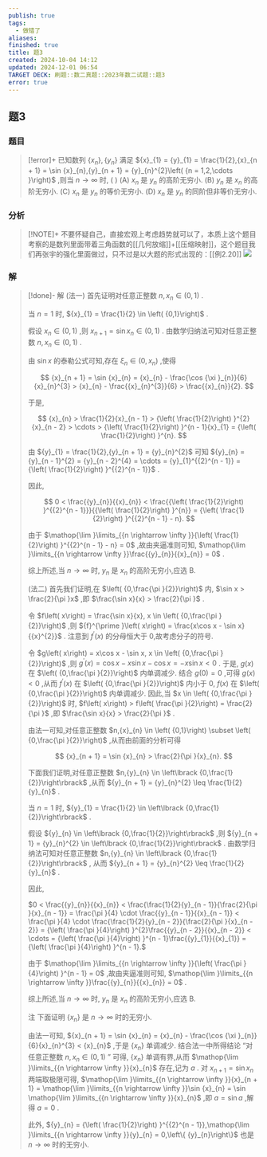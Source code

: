 ```yaml
---
publish: true
tags:
  - 做错了
aliases: 
finished: true
title: 题3
created: 2024-10-04 14:12
updated: 2024-12-01 06:54
TARGET DECK: 刷题::数二真题::2023年数二试题::题3
error: true
---
```

## 题3
### 题目
> [!error]+
> 已知数列 $\left\{ {x}_{n}\right\} ,\left\{ {y}_{n}\right\}$ 满足 ${x}_{1} = {y}_{1} = \frac{1}{2},{x}_{n + 1} = \sin {x}_{n},{y}_{n + 1} = {y}_{n}^{2}\left( {n = 1,2,\cdots }\right)$ ,则当 $n \rightarrow \infty$ 时, ( )
> (A) ${x}_{n}$ 是 ${y}_{n}$ 的高阶无穷小. 
> (B) ${y}_{n}$ 是 ${x}_{n}$ 的高阶无穷小.
> (C) ${x}_{n}$ 是 ${y}_{n}$ 的等价无穷小. 
> (D) ${x}_{n}$ 是 ${y}_{n}$ 的同阶但非等价无穷小.
### 分析
> [!NOTE]+
> 不要怀疑自己，直接宏观上考虑趋势就可以了，本质上这个题目考察的是数列里面带着三角函数的[[几何放缩]]+[[压缩映射]]，这个题目我们再张宇的强化里面做过，只不过是以大题的形式出现的：[[例2.20]]
> ![](https://img.hwenyi.live/202412091701584.webp)
### 解
> [!done]-
> 解 (法一) 首先证明对任意正整数 $n,{x}_{n} \in \left( {0,1}\right)$ .
> 
> 当 $n = 1$ 时, ${x}_{1} = \frac{1}{2} \in \left( {0,1}\right)$ .
> 
> 假设 ${x}_{n} \in \left( {0,1}\right)$ ,则 ${x}_{n + 1} = \sin {x}_{n} \in \left( {0,1}\right)$ . 由数学归纳法可知对任意正整数 $n,{x}_{n} \in \left( {0,1}\right)$ .
> 
> 由 $\sin x$ 的泰勒公式可知,存在 ${\xi }_{n} \in \left( {0,{x}_{n}}\right)$ ,使得
> 
> $$
> {x}_{n + 1} = \sin {x}_{n} = {x}_{n} - \frac{\cos {\xi }_{n}}{6}{x}_{n}^{3} > {x}_{n} - \frac{{x}_{n}^{3}}{6} > \frac{{x}_{n}}{2}.
> $$
> 
> 于是,
> 
> $$
> {x}_{n} > \frac{1}{2}{x}_{n - 1} > {\left( \frac{1}{2}\right) }^{2}{x}_{n - 2} > \cdots > {\left( \frac{1}{2}\right) }^{n - 1}{x}_{1} = {\left( \frac{1}{2}\right) }^{n}.
> $$
> 
> 由 ${y}_{1} = \frac{1}{2},{y}_{n + 1} = {y}_{n}^{2}$ 可知 ${y}_{n} = {y}_{n - 1}^{2} = {y}_{n - 2}^{4} = \cdots = {y}_{1}^{{2}^{n - 1}} = {\left( \frac{1}{2}\right) }^{{2}^{n - 1}}$ .
> 
> 因此,
> 
> $$
> 0 < \frac{{y}_{n}}{{x}_{n}} < \frac{{\left( \frac{1}{2}\right) }^{{2}^{n - 1}}}{{\left( \frac{1}{2}\right) }^{n}} = {\left( \frac{1}{2}\right) }^{{2}^{n - 1} - n}.
> $$
> 
> 由于 $\mathop{\lim }\limits_{{n \rightarrow \infty }}{\left( \frac{1}{2}\right) }^{{2}^{n - 1} - n} = 0$ ,故由夹逼准则可知, $\mathop{\lim }\limits_{{n \rightarrow \infty }}\frac{{y}_{n}}{{x}_{n}} = 0$ .
> 
> 综上所述,当 $n \rightarrow \infty$ 时, ${y}_{n}$ 是 ${x}_{n}$ 的高阶无穷小,应选 B.
> 
> (法二) 首先我们证明,在 $\left( {0,\frac{\pi }{2}}\right)$ 内, $\sin x > \frac{2}{\pi }x$ ,即 $\frac{\sin x}{x} > \frac{2}{\pi }$ .
> 
> 令 $f\left( x\right) = \frac{\sin x}{x}, x \in \left( {0,\frac{\pi }{2}}\right)$ ,则 ${f}^{\prime }\left( x\right) = \frac{x\cos x - \sin x}{{x}^{2}}$ . 注意到 ${f}^{\prime }\left( x\right)$ 的分母恒大于 0,故考虑分子的符号.
> 
> 令 $g\left( x\right) = x\cos x - \sin x, x \in \left( {0,\frac{\pi }{2}}\right)$ ,则 ${g}^{\prime }\left( x\right) = \cos x - x\sin x - \cos x = - x\sin x < 0$ . 于是, $g\left( x\right)$ 在 $\left( {0,\frac{\pi }{2}}\right)$ 内单调减少. 结合 $g\left( 0\right) = 0$ ,可得 $g\left( x\right) < 0$ ,从而 ${f}^{\prime }\left( x\right)$ 在 $\left( {0,\frac{\pi }{2}}\right)$ 内小于 0, $f\left( x\right)$ 在 $\left( {0,\frac{\pi }{2}}\right)$ 内单调减少. 因此,当 $x \in \left( {0,\frac{\pi }{2}}\right)$ 时, $f\left( x\right) > f\left( \frac{\pi }{2}\right) = \frac{2}{\pi }$ ,即 $\frac{\sin x}{x} > \frac{2}{\pi }$ .
> 
> 由法一可知,对任意正整数 $n,{x}_{n} \in \left( {0,1}\right) \subset \left( {0,\frac{\pi }{2}}\right)$ ,从而由前面的分析可得
> 
> $$
> {x}_{n + 1} = \sin {x}_{n} > \frac{2}{\pi }{x}_{n}.
> $$
> 
> 下面我们证明,对任意正整数 $n,{y}_{n} \in \left\lbrack {0,\frac{1}{2}}\right\rbrack$ ,从而 ${y}_{n + 1} = {y}_{n}^{2} \leq \frac{1}{2}{y}_{n}$ .
> 
> 当 $n = 1$ 时, ${y}_{1} = \frac{1}{2} \in \left\lbrack {0,\frac{1}{2}}\right\rbrack$ .
> 
> 假设 ${y}_{n} \in \left\lbrack {0,\frac{1}{2}}\right\rbrack$ ,则 ${y}_{n + 1} = {y}_{n}^{2} \in \left\lbrack {0,\frac{1}{2}}\right\rbrack$ . 由数学归纳法可知对任意正整数 $n,{y}_{n} \in \left\lbrack {0,\frac{1}{2}}\right\rbrack$ , 从而 ${y}_{n + 1} = {y}_{n}^{2} \leq \frac{1}{2}{y}_{n}$ .
> 
> 因此,
> 
> $0 < \frac{{y}_{n}}{{x}_{n}} < \frac{\frac{1}{2}{y}_{n - 1}}{\frac{2}{\pi }{x}_{n - 1}} = \frac{\pi }{4} \cdot \frac{{y}_{n - 1}}{{x}_{n - 1}} < \frac{\pi }{4} \cdot \frac{\frac{1}{2}{y}_{n - 2}}{\frac{2}{\pi }{x}_{n - 2}} = {\left( \frac{\pi }{4}\right) }^{2}\frac{{y}_{n - 2}}{{x}_{n - 2}} < \cdots = {\left( \frac{\pi }{4}\right) }^{n - 1}\frac{{y}_{1}}{{x}_{1}} = {\left( \frac{\pi }{4}\right) }^{n - 1}.$
> 
> 由于 $\mathop{\lim }\limits_{{n \rightarrow \infty }}{\left( \frac{\pi }{4}\right) }^{n - 1} = 0$ ,故由夹逼准则可知, $\mathop{\lim }\limits_{{n \rightarrow \infty }}\frac{{y}_{n}}{{x}_{n}} = 0$ .
> 
> 综上所述,当 $n \rightarrow \infty$ 时, ${y}_{n}$ 是 ${x}_{n}$ 的高阶无穷小,应选 B.
> 
> 注 下面证明 $\left\{ {x}_{n}\right\}$ 是 $n \rightarrow \infty$ 时的无穷小.
> 
> 由法一可知, ${x}_{n + 1} = \sin {x}_{n} = {x}_{n} - \frac{\cos {\xi }_{n}}{6}{x}_{n}^{3} < {x}_{n}$ ,于是 $\left\{ {x}_{n}\right\}$ 单调减少. 结合法一中所得结论 “对任意正整数 $n,{x}_{n} \in \left( {0,1}\right)$ ” 可得, $\left\{ {x}_{n}\right\}$ 单调有界,从而 $\mathop{\lim }\limits_{{n \rightarrow \infty }}{x}_{n}$ 存在,记为 $a$ . 对 ${x}_{n + 1} = \sin {x}_{n}$ 两端取极限可得, $\mathop{\lim }\limits_{{n \rightarrow \infty }}{x}_{n + 1} = \mathop{\lim }\limits_{{n \rightarrow \infty }}\sin {x}_{n} = \sin \mathop{\lim }\limits_{{n \rightarrow \infty }}{x}_{n}$ ,即 $a = \sin a$ ,解得 $a = 0$ .
> 
> 此外, ${y}_{n} = {\left( \frac{1}{2}\right) }^{{2}^{n - 1}},\mathop{\lim }\limits_{{n \rightarrow \infty }}{y}_{n} = 0,\left\{ {y}_{n}\right\}$ 也是 $n \rightarrow \infty$ 时的无穷小.